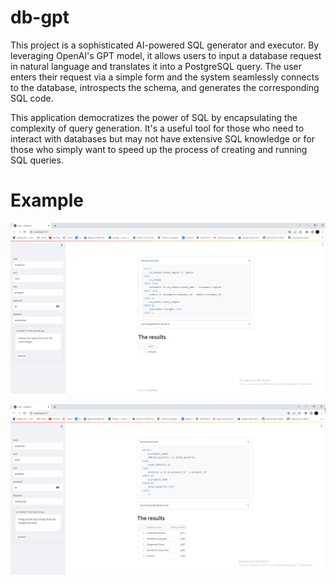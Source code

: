 # db-gpt
This project is a sophisticated AI-powered SQL generator and executor. By leveraging OpenAI's GPT model, it allows users to input a database request in natural language and translates it into a PostgreSQL query. The user enters their request via a simple form and the system seamlessly connects to the database, introspects the schema, and generates the corresponding SQL code.

This application democratizes the power of SQL by encapsulating the complexity of query generation. It's a useful tool for those who need to interact with databases but may not have extensive SQL knowledge or for those who simply want to speed up the process of creating and running SQL queries.


# Example 

![photo](https://github.com/Motoroller89/db-gpt/blob/main/demo1.PNG)




![photo](https://github.com/Motoroller89/db-gpt/blob/main/demo2.PNG)
